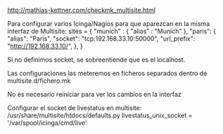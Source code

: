 http://mathias-kettner.com/checkmk_multisite.html

Para configurar varios Icinga/Nagios para que aparezcan en la misma interfaz de Multisite:
sites = {
  "munich" : {
      "alias" : "Munich"
  },
  "paris": {
     "alias":          "Paris",
     "socket":         "tcp:192.168.33.10:50000",
     "url_prefix":     "http://192.168.33.10/",
   },
}

Si no definimos socket, se sobreentiende que es el localhost.


Las configuraciones las meteremos en ficheros separados dentro de multisite.d/fichero.mk

No es necesario reiniciar para ver los cambios en la interfaz


Configurar el socket de livestatus en multisite:
/usr/share/multisite/htdocs/defaults.py
livestatus_unix_socket      = '/var/spool/icinga/cmd/live'
